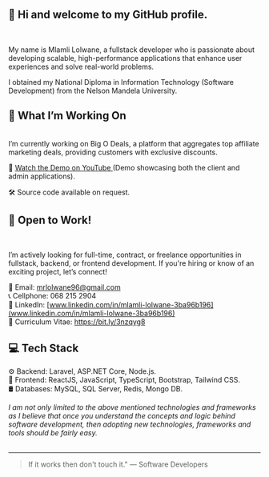 ## :wave: Hi and welcome to my GitHub profile. 
<br/>

My name is Mlamli Lolwane, a fullstack developer who is passionate about developing scalable, high-performance applications that enhance user experiences and solve real-world problems.

I obtained my National Diploma in Information Technology (Software Development) from the Nelson Mandela University. 
<br/>


## 📌 What I’m Working On

<br/>
I’m currently working on Big O Deals, a platform that aggregates top affiliate marketing deals, providing customers with exclusive discounts. 
<br/>

🎥 <a href="https://youtube.com/MlamliLolwane1"> Watch the Demo on YouTube </a> (Demo showcasing both the client and admin applications). 
<br/>

🛠️ Source code available on request.
<br/>


## 🔎 Open to Work!

<br/>

I’m actively looking for full-time, contract, or freelance opportunities in fullstack, backend, or frontend development. If you're hiring or know of an exciting project, let’s connect!

📧 Email: mrlolwane96@gmail.com <br/>
📞 Cellphone: 068 215 2904 <br/>
🔗 LinkedIn: [www.linkedin.com/in/mlamli-lolwane-3ba96b196](www.linkedin.com/in/mlamli-lolwane-3ba96b196) <br/>
📄 Curriculum Vitae: https://bit.ly/3nzqyg8 
<br/>


## 💻 Tech Stack

⚙️ Backend: Laravel, ASP.NET Core, Node.js. <br/>
🎨 Frontend: ReactJS, JavaScript, TypeScript, Bootstrap, Tailwind CSS. <br/>
🛢️ Databases: MySQL, SQL Server, Redis, Mongo DB.
<br/>

*I am not only limited to the above mentioned technologies and frameworks as I believe that once you understand
the concepts and logic behind software development, then adopting new technologies, frameworks and tools should be fairly easy.* <br/><br/>


---

> If it works then don't touch it." 
— Software Developers
